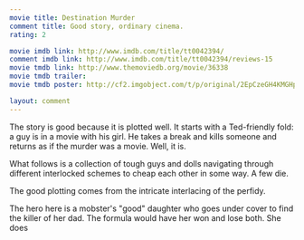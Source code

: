 ```yaml
---
movie title: Destination Murder
comment title: Good story, ordinary cinema.
rating: 2

movie imdb link: http://www.imdb.com/title/tt0042394/
comment imdb link: http://www.imdb.com/title/tt0042394/reviews-15
movie tmdb link: http://www.themoviedb.org/movie/36338
movie tmdb trailer: 
movie tmdb poster: http://cf2.imgobject.com/t/p/original/2EpCzeGH4KMGHpmKOIoPPcU2IiB.jpg

layout: comment
---
```


The story is good because it is plotted well. It starts with a Ted-friendly fold: a guy is in a movie with his girl. He takes a break and kills someone and returns as if the murder was a movie. Well, it is.

What follows is a collection of tough guys and dolls navigating through different interlocked schemes to cheap each other in some way. A few die. 

The good plotting comes from the intricate interlacing of the perfidy. 

The hero here is a mobster's "good" daughter who goes under cover to find the killer of her dad. The formula would have her won and lose both. She does